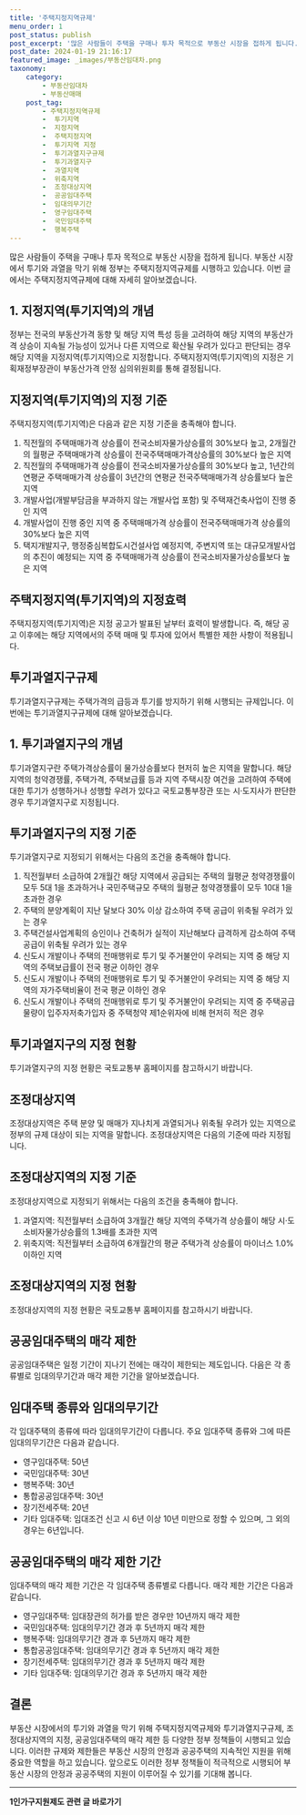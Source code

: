 ```yaml
---
title: '주택지정지역규제'
menu_order: 1
post_status: publish
post_excerpt: '많은 사람들이 주택을 구매나 투자 목적으로 부동산 시장을 접하게 됩니다. 부동산 시장에서 투기와 과열을 막기 위해 정부는 주택지정지역규제를 시행하고 있습니다. 이번 글에서는 주택지정지역규제에 대해 자세히 알아보겠습니다.'
post_date: 2024-01-19 21:16:17
featured_image: _images/부동산임대차.png
taxonomy:
    category:
        - 부동산임대차
        - 부동산매매
    post_tag:
        - 주택지정지역규제
        -  투기지역
        -  지정지역
        -  주택지정지역
        -  투기지역 지정
        -  투기과열지구규제
        -  투기과열지구
        -  과열지역
        -  위축지역
        -  조정대상지역
        -  공공임대주택
        -  임대의무기간
        -  영구임대주택
        -  국민임대주택
        -  행복주택
---
```



많은 사람들이 주택을 구매나 투자 목적으로 부동산 시장을 접하게 됩니다. 부동산 시장에서 투기와 과열을 막기 위해 정부는 주택지정지역규제를 시행하고 있습니다. 이번 글에서는 주택지정지역규제에 대해 자세히 알아보겠습니다.

## 1. 지정지역(투기지역)의 개념

정부는 전국의 부동산가격 동향 및 해당 지역 특성 등을 고려하여 해당 지역의 부동산가격 상승이 지속될 가능성이 있거나 다른 지역으로 확산될 우려가 있다고 판단되는 경우 해당 지역을 지정지역(투기지역)으로 지정합니다. 주택지정지역(투기지역)의 지정은 기획재정부장관이 부동산가격 안정 심의위원회를 통해 결정됩니다.

## 지정지역(투기지역)의 지정 기준

주택지정지역(투기지역)은 다음과 같은 지정 기준을 충족해야 합니다.

1. 직전월의 주택매매가격 상승률이 전국소비자물가상승률의 30%보다 높고, 2개월간의 월평균 주택매매가격 상승률이 전국주택매매가격상승률의 30%보다 높은 지역
2. 직전월의 주택매매가격 상승률이 전국소비자물가상승률의 30%보다 높고, 1년간의 연평균 주택매매가격 상승률이 3년간의 연평균 전국주택매매가격 상승률보다 높은 지역
3. 개발사업(개발부담금을 부과하지 않는 개발사업 포함) 및 주택재건축사업이 진행 중인 지역
4. 개발사업이 진행 중인 지역 중 주택매매가격 상승률이 전국주택매매가격 상승률의 30%보다 높은 지역
5. 택지개발지구, 행정중심복합도시건설사업 예정지역, 주변지역 또는 대규모개발사업의 추진이 예정되는 지역 중 주택매매가격 상승률이 전국소비자물가상승률보다 높은 지역

## 주택지정지역(투기지역)의 지정효력

주택지정지역(투기지역)은 지정 공고가 발표된 날부터 효력이 발생합니다. 즉, 해당 공고 이후에는 해당 지역에서의 주택 매매 및 투자에 있어서 특별한 제한 사항이 적용됩니다.

## 투기과열지구규제

투기과열지구규제는 주택가격의 급등과 투기를 방지하기 위해 시행되는 규제입니다. 이번에는 투기과열지구규제에 대해 알아보겠습니다.

## 1. 투기과열지구의 개념

투기과열지구란 주택가격상승률이 물가상승률보다 현저히 높은 지역을 말합니다. 해당 지역의 청약경쟁률, 주택가격, 주택보급률 등과 지역 주택시장 여건을 고려하여 주택에 대한 투기가 성행하거나 성행할 우려가 있다고 국토교통부장관 또는 시·도지사가 판단한 경우 투기과열지구로 지정됩니다.

## 투기과열지구의 지정 기준

투기과열지구로 지정되기 위해서는 다음의 조건을 충족해야 합니다.

1. 직전월부터 소급하여 2개월간 해당 지역에서 공급되는 주택의 월평균 청약경쟁률이 모두 5대 1을 초과하거나 국민주택규모 주택의 월평균 청약경쟁률이 모두 10대 1을 초과한 경우
2. 주택의 분양계획이 지난 달보다 30% 이상 감소하여 주택 공급이 위축될 우려가 있는 경우
3. 주택건설사업계획의 승인이나 건축허가 실적이 지난해보다 급격하게 감소하여 주택 공급이 위축될 우려가 있는 경우
4. 신도시 개발이나 주택의 전매행위로 투기 및 주거불안이 우려되는 지역 중 해당 지역의 주택보급률이 전국 평균 이하인 경우
5. 신도시 개발이나 주택의 전매행위로 투기 및 주거불안이 우려되는 지역 중 해당 지역의 자가주택비율이 전국 평균 이하인 경우
6. 신도시 개발이나 주택의 전매행위로 투기 및 주거불안이 우려되는 지역 중 주택공급물량이 입주자저축가입자 중 주택청약 제1순위자에 비해 현저히 적은 경우

## 투기과열지구의 지정 현황

투기과열지구의 지정 현황은 국토교통부 홈페이지를 참고하시기 바랍니다.

## 조정대상지역

조정대상지역은 주택 분양 및 매매가 지나치게 과열되거나 위축될 우려가 있는 지역으로 정부의 규제 대상이 되는 지역을 말합니다. 조정대상지역은 다음의 기준에 따라 지정됩니다.

## 조정대상지역의 지정 기준

조정대상지역으로 지정되기 위해서는 다음의 조건을 충족해야 합니다.

1. 과열지역: 직전월부터 소급하여 3개월간 해당 지역의 주택가격 상승률이 해당 시·도 소비자물가상승률의 1.3배를 초과한 지역
2. 위축지역: 직전월부터 소급하여 6개월간의 평균 주택가격 상승률이 마이너스 1.0% 이하인 지역

## 조정대상지역의 지정 현황

조정대상지역의 지정 현황은 국토교통부 홈페이지를 참고하시기 바랍니다.

## 공공임대주택의 매각 제한

공공임대주택은 일정 기간이 지나기 전에는 매각이 제한되는 제도입니다. 다음은 각 종류별로 임대의무기간과 매각 제한 기간을 알아보겠습니다.

## 임대주택 종류와 임대의무기간

각 임대주택의 종류에 따라 임대의무기간이 다릅니다. 주요 임대주택 종류와 그에 따른 임대의무기간은 다음과 같습니다.

- 영구임대주택: 50년
- 국민임대주택: 30년
- 행복주택: 30년
- 통합공공임대주택: 30년
- 장기전세주택: 20년
- 기타 임대주택: 임대조건 신고 시 6년 이상 10년 미만으로 정할 수 있으며, 그 외의 경우는 6년입니다.

## 공공임대주택의 매각 제한 기간

임대주택의 매각 제한 기간은 각 임대주택 종류별로 다릅니다. 매각 제한 기간은 다음과 같습니다.

- 영구임대주택: 임대장관의 허가를 받은 경우만 10년까지 매각 제한
- 국민임대주택: 임대의무기간 경과 후 5년까지 매각 제한
- 행복주택: 임대의무기간 경과 후 5년까지 매각 제한
- 통합공공임대주택: 임대의무기간 경과 후 5년까지 매각 제한
- 장기전세주택: 임대의무기간 경과 후 5년까지 매각 제한
- 기타 임대주택: 임대의무기간 경과 후 5년까지 매각 제한

## 결론

부동산 시장에서의 투기와 과열을 막기 위해 주택지정지역규제와 투기과열지구규제, 조정대상지역의 지정, 공공임대주택의 매각 제한 등 다양한 정부 정책들이 시행되고 있습니다. 이러한 규제와 제한들은 부동산 시장의 안정과 공공주택의 지속적인 지원을 위해 중요한 역할을 하고 있습니다. 앞으로도 이러한 정부 정책들이 적극적으로 시행되어 부동산 시장의 안정과 공공주택의 지원이 이루어질 수 있기를 기대해 봅니다.
<!-- wp:separator -->
<hr class="wp-block-separator has-alpha-channel-opacity"/>
<!-- /wp:separator -->

<!-- wp:group {"backgroundColor":"base","layout":{"type":"constrained"}} -->
<div class="wp-block-group has-base-background-color has-background"><!-- wp:paragraph {"align":"center","fontSize":"medium"} -->
<p class="has-text-align-center has-large-font-size"><strong>1인가구지원제도 관련 글 바로가기</strong></p>
<!-- /wp:paragraph -->


<!-- wp:latest-posts
{"categories":[{"id":14321,"count":19,"description":"","link":"https://uknowlaw.com/category/1%ec%9d%b8%ea%b0%80%ea%b5%ac%ec%a7%80%ec%9b%90%ec%a0%9c%eb%8f%84/","name":"1인가구지원제도","slug":"1인가구지원제도","taxonomy":"category","parent":0,"meta":[],"_links":{"self":[{"href":"https://uknowlaw.com/wp-json/wp/v2/categories/14321"}],"collection":[{"href":"https://uknowlaw.com/wp-json/wp/v2/categories"}],"about":[{"href":"https://uknowlaw.com/wp-json/wp/v2/taxonomies/category"}],"wp:post_type":[{"href":"https://uknowlaw.com/wp-json/wp/v2/posts?categories=14321"}],"curies":[{"name":"wp","href":"https://api.w.org/{rel}","templated":true}]}}],"postsToShow":100,"excerptLength":28,"postLayout":"grid","columns":2,"featuredImageAlign":"left","featuredImageSizeSlug":"large","fontSize":"small"} /--></div>
<!-- /wp:group -->